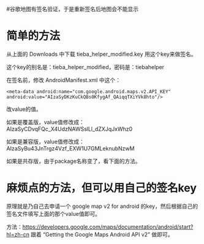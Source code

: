 #谷歌地图有签名验证，于是重新签名后地图会不能显示


# 简单的方法 #

从上面的 Downloads 中下载 tieba\_helper\_modified.key 用这个key来做签名。

这个key的别名是：tieba\_helper\_modified，密码是：tiebahelper


在签名前，修改 AndroidManifest.xml 中这个：
```
<meta-data android:name="com.google.android.maps.v2.API_KEY" android:value="AIzaSyDKzKuCkQBs0KfygAf_QAiqqTXiYVk8hto"/>
```

改value的值。

如果是覆盖版，value值修改成：AIzaSyCDvqFQc\_X4UdzNAWSslLl\_dZXJqJxWhz0


如果是兼容版，value值修改成：AIzaSyBu43JnTrgz4Vzf\_EXW1U7GMLeknubNzwM


如果是共存版，由于package名称变了，看下面的方法。


# 麻烦点的方法，但可以用自己的签名key #

原理就是乃自己去申请一个 google map v2 for android 的key，然后根据自己的签名文件填写上面的那个value值即可。

方法：https://developers.google.com/maps/documentation/android/start?hl=zh-cn 跟着 “Getting the Google Maps Android API v2” 做即可。

